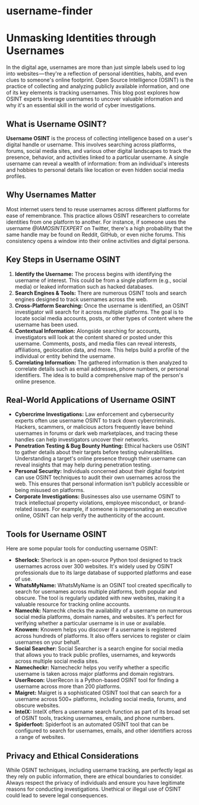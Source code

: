 # username-finder
<h1>Unmasking Identities through Usernames</h1>
 <p>In the digital age, usernames are more than just simple labels used to log into websites — they're a reflection of personal identities, habits, and even clues to someone's online footprint. Open Source Intelligence (OSINT) is the practice of collecting and analyzing publicly available information, and one of its key elements is tracking usernames. This blog post explores how OSINT experts leverage usernames to uncover valuable information and why it's an essential skill in the world of cyber investigations.</p>
 <h2>What is Username OSINT?</h2>
    <p><strong>Username OSINT</strong> is the process of collecting intelligence based on a user's digital handle or username. This involves searching across platforms, forums, social media sites, and various other digital landscapes to track the presence, behavior, and activities linked to a particular username. A single username can reveal a wealth of information: from an individual's interests and hobbies to personal details like location or even hidden social media profiles.</p>

 <h2>Why Usernames Matter</h2>
    <p>Most internet users tend to reuse usernames across different platforms for ease of remembrance. This practice allows OSINT researchers to correlate identities from one platform to another. For instance, if someone uses the username <em>@IAMOSINTEXPERT</em> on Twitter, there's a high probability that the same handle may be found on Reddit, GitHub, or even niche forums. This consistency opens a window into their online activities and digital persona.</p>

<h2>Key Steps in Username OSINT</h2>
    <ol>
        <li><strong>Identify the Username:</strong> The process begins with identifying the username of interest. This could be from a single platform (e.g., social media) or leaked information such as hacked databases.</li>
        <li><strong>Search Engines & Tools:</strong> There are numerous OSINT tools and search engines designed to track usernames across the web.</li>
        <li><strong>Cross-Platform Searching:</strong> Once the username is identified, an OSINT investigator will search for it across multiple platforms. The goal is to locate social media accounts, posts, or other types of content where the username has been used.</li>
        <li><strong>Contextual Information:</strong> Alongside searching for accounts, investigators will look at the content shared or posted under this username. Comments, posts, and media files can reveal interests, affiliations, geolocation data, and more. This helps build a profile of the individual or entity behind the username.</li>
        <li><strong>Correlating Information:</strong> The gathered information is then analyzed to correlate details such as email addresses, phone numbers, or personal identifiers. The idea is to build a comprehensive map of the person's online presence.</li>
    </ol>
 <h2>Real-World Applications of Username OSINT</h2>
    <ul>
        <li><strong>Cybercrime Investigations:</strong> Law enforcement and cybersecurity experts often use username OSINT to track down cybercriminals. Hackers, scammers, or malicious actors frequently leave behind usernames in forums or dark web marketplaces, and tracing these handles can help investigators uncover their networks.</li>
        <li><strong>Penetration Testing & Bug Bounty Hunting:</strong> Ethical hackers use OSINT to gather details about their targets before testing vulnerabilities. Understanding a target's online presence through their username can reveal insights that may help during penetration testing.</li>
        <li><strong>Personal Security:</strong> Individuals concerned about their digital footprint can use OSINT techniques to audit their own usernames across the web. This ensures that personal information isn't publicly accessible or being misused on platforms.</li>
        <li><strong>Corporate Investigations:</strong> Businesses also use username OSINT to track intellectual property violations, employee misconduct, or brand-related issues. For example, if someone is impersonating an executive online, OSINT can help verify the authenticity of the account.</li>
    </ul>
 <h2>Tools for Username OSINT</h2>
    <p>Here are some popular tools for conducting username OSINT:</p>
    <ul>
        <li><strong>Sherlock:</strong> Sherlock is an open-source Python tool designed to track usernames across over 300 websites. It's widely used by OSINT professionals due to its large database of supported platforms and ease of use.</li>
        <li><strong>WhatsMyName:</strong> WhatsMyName is an OSINT tool created specifically to search for usernames across multiple platforms, both popular and obscure. The tool is regularly updated with new websites, making it a valuable resource for tracking online accounts.</li>
        <li><strong>Namechk:</strong> Namechk checks the availability of a username on numerous social media platforms, domain names, and websites. It's perfect for verifying whether a particular username is in use or available.</li>
        <li><strong>Knowem:</strong> Knowem helps you discover if a username is registered across hundreds of platforms. It also offers services to register or claim usernames on your behalf.</li>
        <li><strong>Social Searcher:</strong> Social Searcher is a search engine for social media that allows you to track public profiles, usernames, and keywords across multiple social media sites.</li>
        <li><strong>Namecheckr:</strong> Namecheckr helps you verify whether a specific username is taken across major platforms and domain registrars.</li>
        <li><strong>UserRecon:</strong> UserRecon is a Python-based OSINT tool for finding a username across more than 200 platforms.</li>
        <li><strong>Maigret:</strong> Maigret is a sophisticated OSINT tool that can search for a username across 500+ platforms, including social media, forums, and obscure websites.</li>
        <li><strong>IntelX:</strong> IntelX offers a username search function as part of its broad set of OSINT tools, tracking usernames, emails, and phone numbers.</li>
        <li><strong>Spiderfoot:</strong> Spiderfoot is an automated OSINT tool that can be configured to search for usernames, emails, and other identifiers across a range of websites.</li>
    </ul>
<h2>Privacy and Ethical Considerations</h2>
    <p>While OSINT techniques, including username tracking, are perfectly legal as they rely on public information, there are ethical boundaries to consider. Always respect the privacy of individuals and ensure you have legitimate reasons for conducting investigations. Unethical or illegal use of OSINT could lead to severe legal consequences.</p>
